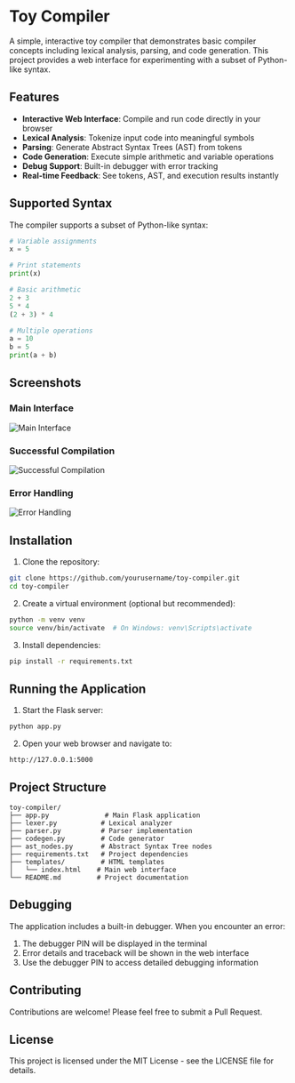 # Toy Compiler

A simple, interactive toy compiler that demonstrates basic compiler concepts including lexical analysis, parsing, and code generation. This project provides a web interface for experimenting with a subset of Python-like syntax.

## Features

- **Interactive Web Interface**: Compile and run code directly in your browser
- **Lexical Analysis**: Tokenize input code into meaningful symbols
- **Parsing**: Generate Abstract Syntax Trees (AST) from tokens
- **Code Generation**: Execute simple arithmetic and variable operations
- **Debug Support**: Built-in debugger with error tracking
- **Real-time Feedback**: See tokens, AST, and execution results instantly

## Supported Syntax

The compiler supports a subset of Python-like syntax:

```python
# Variable assignments
x = 5

# Print statements
print(x)

# Basic arithmetic
2 + 3
5 * 4
(2 + 3) * 4

# Multiple operations
a = 10
b = 5
print(a + b)
```

## Screenshots

### Main Interface
![Main Interface](screenshots/main_interface.png)

### Successful Compilation
![Successful Compilation](screenshots/successful_compilation.png)

### Error Handling
![Error Handling](screenshots/error_handling.png)

## Installation

1. Clone the repository:
```bash
git clone https://github.com/yourusername/toy-compiler.git
cd toy-compiler
```

2. Create a virtual environment (optional but recommended):
```bash
python -m venv venv
source venv/bin/activate  # On Windows: venv\Scripts\activate
```

3. Install dependencies:
```bash
pip install -r requirements.txt
```

## Running the Application

1. Start the Flask server:
```bash
python app.py
```

2. Open your web browser and navigate to:
```
http://127.0.0.1:5000
```

## Project Structure

```
toy-compiler/
├── app.py              # Main Flask application
├── lexer.py           # Lexical analyzer
├── parser.py          # Parser implementation
├── codegen.py         # Code generator
├── ast_nodes.py       # Abstract Syntax Tree nodes
├── requirements.txt   # Project dependencies
├── templates/         # HTML templates
│   └── index.html    # Main web interface
└── README.md         # Project documentation
```

## Debugging

The application includes a built-in debugger. When you encounter an error:
1. The debugger PIN will be displayed in the terminal
2. Error details and traceback will be shown in the web interface
3. Use the debugger PIN to access detailed debugging information

## Contributing

Contributions are welcome! Please feel free to submit a Pull Request.

## License

This project is licensed under the MIT License - see the LICENSE file for details. 